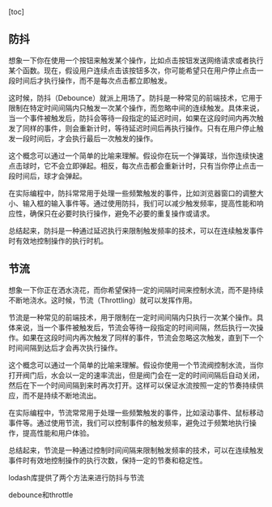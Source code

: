 [toc]

## 防抖

想象一下你在使用一个按钮来触发某个操作，比如点击按钮发送网络请求或者执行某个函数。现在，假设用户连续点击该按钮多次，你可能希望只在用户停止点击一段时间后才执行操作，而不是每次点击都立即触发。

这时候，防抖（Debounce）就派上用场了。防抖是一种常见的前端技术，它用于限制在特定时间间隔内只触发一次某个操作，而忽略中间的连续触发。具体来说，当一个事件被触发后，防抖会等待一段指定的延迟时间，如果在这段时间内再次触发了同样的事件，则会重新计时，等待延迟时间后再执行操作。只有在用户停止触发一段时间后，才会执行最后一次触发的操作。

这个概念可以通过一个简单的比喻来理解。假设你在玩一个弹簧球，当你连续快速点击球时，它不会立即弹起。相反，每次点击都会重新计时，只有当你停止点击一段时间后，球才会弹起。

在实际编程中，防抖常常用于处理一些频繁触发的事件，比如浏览器窗口的调整大小、输入框的输入事件等。通过使用防抖，我们可以减少触发频率，提高性能和响应性，确保只在必要时执行操作，避免不必要的重复操作或请求。

总结起来，防抖是一种通过延迟执行来限制触发频率的技术，可以在连续触发事件时有效地控制操作的执行时机。

## 节流

想象一下你正在洒水浇花，而你希望保持一定的间隔时间来控制水流，而不是持续不断地浇水。这时候，节流（Throttling）就可以发挥作用。

节流是一种常见的前端技术，用于限制在一定时间间隔内只执行一次某个操作。具体来说，当一个事件被触发后，节流会等待一段指定的时间间隔，然后执行一次操作。如果在这段时间内再次触发了同样的事件，节流会忽略这次触发，直到下一个时间间隔到达后才会再次执行操作。

这个概念可以通过一个简单的比喻来理解。假设你使用一个节流阀控制水流，当你打开阀门后，水会以一定的速率流出，但是阀门会在一定的时间间隔后自动关闭，然后在下一个时间间隔到来时再次打开。这样可以保证水流按照一定的节奏持续供应，而不是持续不断地流出。

在实际编程中，节流常常用于处理一些频繁触发的事件，比如滚动事件、鼠标移动事件等。通过使用节流，我们可以控制事件的触发频率，避免过于频繁地执行操作，提高性能和用户体验。

总结起来，节流是一种通过控制时间间隔来限制触发频率的技术，可以在连续触发事件时有效地控制操作的执行次数，保持一定的节奏和稳定性。





lodash库提供了两个方法来进行防抖与节流

debounce和throttle